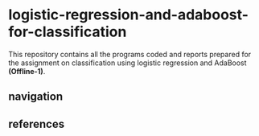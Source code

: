 # logistic-regression-and-adaboost-for-classification  

This repository contains all the programs coded and reports prepared for the assignment on classification using logistic regression and AdaBoost **(Offline-1)**.  



## navigation  



## references  

